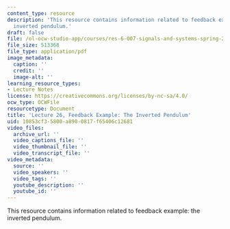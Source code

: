 ```yaml
---
content_type: resource
description: 'This resource contains information related to feedback example: the
  inverted pendulum.'
draft: false
file: /ol-ocw-studio-app/courses/res-6-007-signals-and-systems-spring-2011/10853cf35800a8900817f65406c12681_MITRES_6_007S11_lec26.pdf
file_size: 513368
file_type: application/pdf
image_metadata:
  caption: ''
  credit: ''
  image-alt: ''
learning_resource_types:
- Lecture Notes
license: https://creativecommons.org/licenses/by-nc-sa/4.0/
ocw_type: OCWFile
resourcetype: Document
title: 'Lecture 26, Feedback Example: The Inverted Pendulum'
uid: 10853cf3-5800-a890-0817-f65406c12681
video_files:
  archive_url: ''
  video_captions_file: ''
  video_thumbnail_file: ''
  video_transcript_file: ''
video_metadata:
  source: ''
  video_speakers: ''
  video_tags: ''
  youtube_description: ''
  youtube_id: ''
---
```

This resource contains information related to feedback example: the inverted pendulum.